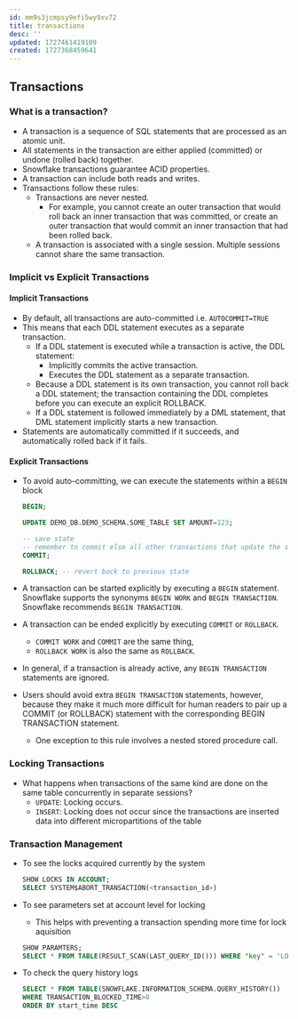 ```yaml
---
id: mm9s3jcmpsy9efi5wy9xv72
title: transactions
desc: ''
updated: 1727461419109
created: 1727368459641
---
```


## Transactions

### What is a transaction?

- A transaction is a sequence of SQL statements that are processed as an atomic unit.
- All statements in the transaction are either applied (committed) or undone (rolled back) together.
- Snowflake transactions guarantee ACID properties.
- A transaction can include both reads and writes.
- Transactions follow these rules:
  - Transactions are never nested.
    - For example, you cannot create an outer transaction that would roll back an inner transaction that was committed, or create an outer transaction that would commit an inner transaction that had been rolled back.
  - A transaction is associated with a single session. Multiple sessions cannot share the same transaction.

### Implicit vs Explicit Transactions

#### Implicit Transactions

- By default, all transactions are auto-committed i.e. `AUTOCOMMIT=TRUE`
- This means that each DDL statement executes as a separate transaction.
  - If a DDL statement is executed while a transaction is active, the DDL statement:
    - Implicitly commits the active transaction.
    - Executes the DDL statement as a separate transaction.
  - Because a DDL statement is its own transaction, you cannot roll back a DDL statement; the transaction containing the DDL completes before you can execute an explicit ROLLBACK.
  - If a DDL statement is followed immediately by a DML statement, that DML statement implicitly starts a new transaction.
- Statements are automatically committed if it succeeds, and automatically rolled back if it fails.

#### Explicit Transactions

- To avoid auto-committing, we can execute the statements within a `BEGIN` block

  ``` sql
  BEGIN;

  UPDATE DEMO_DB.DEMO_SCHEMA.SOME_TABLE SET AMOUNT=123;
  
  -- save state
  -- remember to commit else all other transactions that update the same table will be blocked
  COMMIT;  

  ROLLBACK; -- revert back to previous state
  ```

- A transaction can be started explicitly by executing a `BEGIN` statement. Snowflake supports the synonyms `BEGIN WORK` and `BEGIN TRANSACTION`. Snowflake recommends `BEGIN TRANSACTION`.
- A transaction can be ended explicitly by executing `COMMIT` or `ROLLBACK`.
  - `COMMIT WORK` and `COMMIT` are the same thing,
  - `ROLLBACK WORK` is also the same as `ROLLBACK`.

- In general, if a transaction is already active, any `BEGIN TRANSACTION` statements are ignored.
- Users should avoid extra `BEGIN TRANSACTION` statements, however, because they make it much more difficult for human readers to pair up a COMMIT (or ROLLBACK) statement with the corresponding BEGIN TRANSACTION statement.
  - One exception to this rule involves a nested stored procedure call.

### Locking Transactions

- What happens when transactions of the same kind are done on the same table concurrently in separate sessions?
  - `UPDATE`: Locking occurs.
  - `INSERT`: Locking does not occur since the transactions are inserted data into different micropartitions of the table

### Transaction Management

- To see the locks acquired currently by the system

  ```sql
  SHOW LOCKS IN ACCOUNT;
  SELECT SYSTEM$ABORT_TRANSACTION(<transaction_id>)
  ```

- To see parameters set at account level for locking
  - This helps with preventing a transaction spending more time for lock aquisition

  ```sql
  SHOW PARAMTERS;
  SELECT * FROM TABLE(RESULT_SCAN(LAST_QUERY_ID())) WHERE "key" = 'LOCK_TIMEOUT';
  ```

- To check the query history logs

  ```sql
  SELECT * FROM TABLE(SNOWFLAKE.INFORMATION_SCHEMA.QUERY_HISTORY())
  WHERE TRANSACTION_BLOCKED_TIME>0
  ORDER BY start_time DESC
  ```
